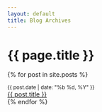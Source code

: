 ```yaml
---
layout: default
title: Blog Archives
---
```


# {{ page.title }}

{% for post in site.posts %}
<div class="row h4">
  <div class="col-xs-4 col-sm-2 col-md-2">
    <small>{{ post.date | date: "%b %d, %Y" }}</small>
  </div>
  <div class="col-xs-8 col-sm-10 col-md-8">
    <a href="{{ post.url }}">{{ post.title }}</a>
  </div>
</div>
{% endfor %}
